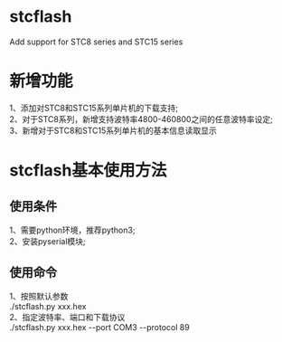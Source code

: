 # stcflash
Add support for STC8 series and STC15 series
# 新增功能
1、添加对STC8和STC15系列单片机的下载支持;<br>
2、对于STC8系列，新增支持波特率4800-460800之间的任意波特率设定;<br>
3、新增对于STC8和STC15系列单片机的基本信息读取显示
# stcflash基本使用方法
## 使用条件
1、需要python环境，推荐python3;<br>
2、安装pyserial模块;<br>
## 使用命令
1、按照默认参数<br>
  ./stcflash.py xxx.hex<br>
2、指定波特率、端口和下载协议<br>
  ./stcflash.py xxx.hex --port COM3 --protocol 89
